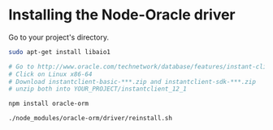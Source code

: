 Installing the Node-Oracle driver
=================================

Go to your project's directory.

```bash
sudo apt-get install libaio1

# Go to http://www.oracle.com/technetwork/database/features/instant-client/index-097480.html
# Click on Linux x86-64
# Download instantclient-basic-***.zip and instantclient-sdk-***.zip
# unzip both into YOUR_PROJECT/instantclient_12_1

npm install oracle-orm

./node_modules/oracle-orm/driver/reinstall.sh

```
